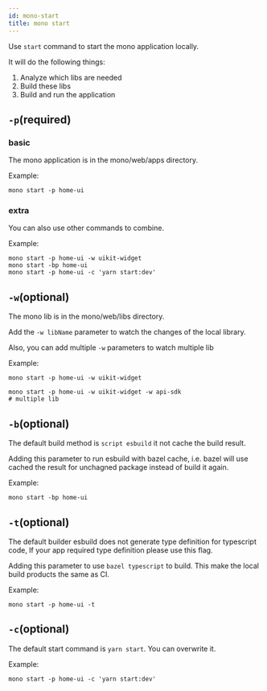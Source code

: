 ```yaml
---
id: mono-start
title: mono start
---
```



Use `start` command to start the mono application locally.

It will do the following things:
1. Analyze which libs are needed
2. Build these libs
3. Build and run the application

## `-p`(required)

### basic

The mono application is in the mono/web/apps directory.

Example:

```
mono start -p home-ui
```

### extra

You can also use other commands to combine.

Example:
```
mono start -p home-ui -w uikit-widget
mono start -bp home-ui
mono start -p home-ui -c 'yarn start:dev'
```

## `-w`(optional)

The mono lib is in the mono/web/libs directory.

Add the `-w libName` parameter to watch the changes of the local library.

Also, you can add multiple `-w` parameters to watch multiple lib

Example:
```
mono start -p home-ui -w uikit-widget

mono start -p home-ui -w uikit-widget -w api-sdk
# multiple lib
```
## `-b`(optional)

The default build method is `script esbuild` it not cache the build result.

Adding this parameter to run esbuild with bazel cache, i.e. bazel will use cached the result for unchagned package instead of build it again.

Example:
```
mono start -bp home-ui
```

## `-t`(optional)

The default builder esbuild does not generate type definition for typescript code, If your app required type definition please use this flag.

Adding this parameter to use `bazel typescript` to build. This make the local build products the same as CI.

Example:
```
mono start -p home-ui -t
```

## `-c`(optional)

The default start command is `yarn start`. You can overwrite it.

Example:
```
mono start -p home-ui -c 'yarn start:dev'
```

